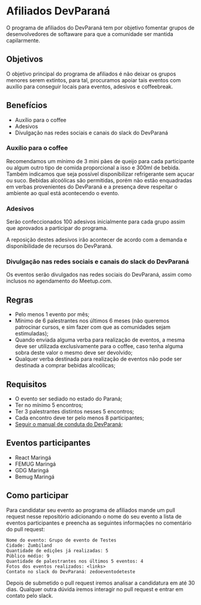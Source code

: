 # Afiliados DevParaná

O programa de afiliados do DevParaná tem por objetivo fomentar grupos de desenvolvedores de softaware para que a comunidade ser mantida capilarmente.

## Objetivos

O objetivo principal do programa de afiliados é não deixar os grupos menores serem extintos, para tal, procuramos apoiar tais eventos com auxílio para conseguir locais para eventos, adesivos e coffeebreak.

## Benefícios

- Auxílio para o coffee
- Adesivos
- Divulgação nas redes sociais e canais do slack do DevParaná

### Auxílio para o coffee

Recomendamos um mínimo de 3 mini pães de queijo para cada participante ou algum outro tipo de comida proporcional a isso e 300ml de bebida.
Também indicamos que seja possível disponibilizar refrigerante sem açucar ou suco.
Bebidas alcoólicas são permitidas, porém não estão enquadradas em verbas provenientes do DevParaná e a presença deve respeitar o ambiente ao qual está acontecendo o evento.

### Adesivos

Serão confeccionados 100 adesivos inicialmente para cada grupo assim que aprovados a participar do programa.

A reposição destes adesivos irão acontecer de acordo com a demanda e disponibilidade de recursos do DevParaná.

### Divulgação nas redes sociais e canais do slack do DevParaná

Os eventos serão divulgados nas redes sociais do DevParaná, assim como inclusos no agendamento do Meetup.com.

## Regras

- Pelo menos 1 evento por mês;
- Mínimo de 6 palestrantes nos últimos 6 meses (não queremos patrocinar cursos, e sim fazer com que as comunidades sejam estimuladas);
- Quando enviada alguma verba para realização de eventos, a mesma deve ser utilizada exclusivamente para o coffee, caso tenha alguma sobra deste valor o mesmo deve ser devolvido;
- Qualquer verba destinada para realização de eventos não pode ser destinada a comprar bebidas alcoólicas;

## Requisitos

- O evento ser sediado no estado do Paraná;
- Ter no mínimo 5 encontros;
- Ter 3 palestrantes distintos nesses 5 encontros;
- Cada encontro deve ter pelo menos 8 participantes;
- [Seguir o manual de conduta do DevParaná;](https://github.com/DeveloperParana/conduta)

## Eventos participantes

- React Maringá
- FEMUG Maringá
- GDG Maringá
- Bemug Maringá

## Como participar

Para candidatar seu evento ao programa de afiliados mande um pull request nesse repositório adicionando o nome do seu evento a lista de eventos participantes e preencha as seguintes informações no comentário do pull request:

```
Nome do evento: Grupo de evento de Testes
Cidade: Zumbiland
Quantidade de edições já realizadas: 5
Público médio: 9
Quantidade de palestrantes nos últimos 5 eventos: 4
Fotos dos eventos realizados: <links>
Contato no slack do DevParaná: zedoeventodeteste
```

Depois de submetido o pull request iremos analisar a candidatura em até 30 dias. Qualquer outra dúvida iremos interagir no pull request e entrar em contato pelo slack.